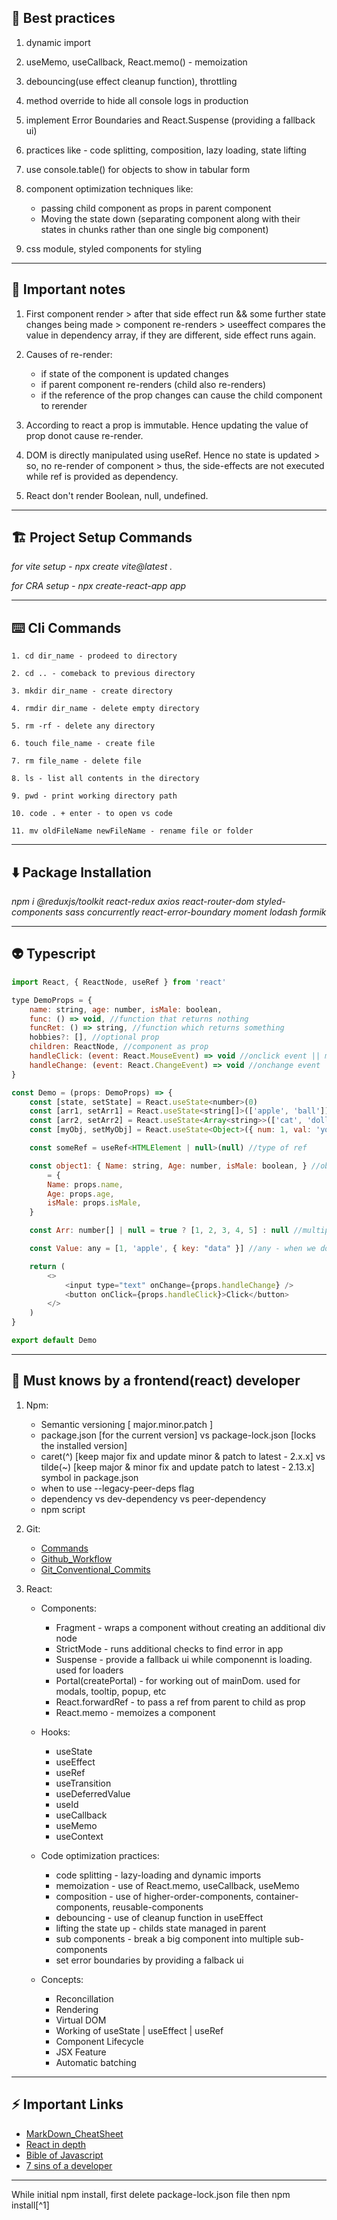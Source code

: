 ## :rocket: Best practices

1. dynamic import

2. useMemo, useCallback, React.memo() - memoization

3. debouncing(use effect cleanup function), throttling

4. method override to hide all console logs in production

5. implement Error Boundaries and React.Suspense (providing a fallback ui)

6. practices like - code splitting, composition, lazy loading, state lifting

7. use console.table() for objects to show in tabular form

8. component optimization techniques like: 
    * passing child component as props in parent component
    * Moving the state down (separating component along with their states in chunks rather than one single big component)

9. css module, styled components for styling

- - - -
## :memo: Important notes

1. First component render > after that side effect run && some further state changes being made > component re-renders > useeffect compares the value in dependency array, if they are different, side effect runs again.

2. Causes of re-render: 
   - if state of the component is updated changes
   * if parent component re-renders (child also re-renders) 
   + if the reference of the prop changes can cause the child component to rerender

3. According to react a prop is immutable. Hence updating the value of prop donot cause re-render.

4. DOM is directly manipulated using useRef. Hence no state is updated > so, no re-render of component > thus, the side-effects are not executed while ref is provided as dependency.

5. React don't render Boolean, null, undefined.

- - - -
## :building_construction: Project Setup Commands

*for vite setup - npx create vite@latest .*

*for CRA setup - npx create-react-app app*

- - - -
## ⌨️ Cli Commands

```
1. cd dir_name - prodeed to directory

2. cd .. - comeback to previous directory

3. mkdir dir_name - create directory

4. rmdir dir_name - delete empty directory

5. rm -rf - delete any directory

6. touch file_name - create file

7. rm file_name - delete file

8. ls - list all contents in the directory

9. pwd - print working directory path

10. code . + enter - to open vs code

11. mv oldFileName newFileName - rename file or folder
```

- - - -
## :arrow_down: Package Installation

*npm i @reduxjs/toolkit react-redux axios react-router-dom styled-components sass concurrently react-error-boundary moment lodash formik*

- - - -
## :alien: Typescript

```Javascript
import React, { ReactNode, useRef } from 'react'

type DemoProps = {
    name: string, age: number, isMale: boolean,
    func: () => void, //function that returns nothing
    funcRet: () => string, //function which returns something 
    hobbies?: [], //optional prop
    children: ReactNode, //component as prop
    handleClick: (event: React.MouseEvent) => void //onclick event || mouse event
    handleChange: (event: React.ChangeEvent) => void //onchange event || keyboard event
}

const Demo = (props: DemoProps) => {
    const [state, setState] = React.useState<number>(0)
    const [arr1, setArr1] = React.useState<string[]>(['apple', 'ball'])
    const [arr2, setArr2] = React.useState<Array<string>>(['cat', 'doll']) //array of single type element || alias
    const [myObj, setMyObj] = React.useState<Object>({ num: 1, val: 'you' })

    const someRef = useRef<HTMLElement | null>(null) //type of ref

    const object1: { Name: string, Age: number, isMale: boolean, } //object prop
        = {
        Name: props.name,
        Age: props.age,
        isMale: props.isMale,
    }

    const Arr: number[] | null = true ? [1, 2, 3, 4, 5] : null //multiple possibility of type || union

    const Value: any = [1, 'apple', { key: "data" }] //any - when we dont know what the exact type is

    return (
        <>
            <input type="text" onChange={props.handleChange} />
            <button onClick={props.handleClick}>Click</button>
        </>
    )
}

export default Demo
```

- - - -
## :pushpin: Must knows by a frontend(react) developer

1. Npm:
   - Semantic versioning [ major.minor.patch ]
   - package.json [for the current version] vs package-lock.json [locks the installed version]
   - caret(^) [keep major fix and update minor & patch to latest - 2.x.x] vs tilde(~) [keep major & minor fix and update patch to latest - 2.13.x] symbol in package.json 
   - when to use --legacy-peer-deps flag
   - dependency vs dev-dependency vs peer-dependency
   - npm script

2. Git:
    + [Commands](https://www.youtube.com/watch?v=USjZcfj8yxE)
    + [Github_Workflow](https://www.youtube.com/watch?v=nhNq2kIvi9s)
    + [Git_Conventional_Commits](https://www.conventionalcommits.org/en/v1.0.0/)

3. React:
    * Components:
        - Fragment - wraps a component without creating an additional div node
        - StrictMode - runs additional checks to find error in app
        - Suspense - provide a fallback ui while componennt is loading. used for loaders
        - Portal(createPortal) - for working out of mainDom. used for modals, tooltip, popup, etc
        - React.forwardRef - to pass a ref from parent to child as prop
        - React.memo - memoizes a component

    * Hooks:
        - useState
        - useEffect
        - useRef
        - useTransition
        - useDeferredValue
        - useId
        - useCallback
        - useMemo
        - useContext

    * Code optimization practices:
        - code splitting - lazy-loading and dynamic imports
        - memoization - use of React.memo, useCallback, useMemo
        - composition - use of higher-order-components, container-components, reusable-components
        - debouncing - use of cleanup function in useEffect
        - lifting the state up - childs state managed in parent
        - sub components - break a big component into multiple sub-components
        - set error boundaries by providing a falback ui

    * Concepts:   
        * Reconcillation
        * Rendering
        * Virtual DOM
        * Working of useState | useEffect | useRef
        * Component Lifecycle
        * JSX Feature
        * Automatic batching

- - - -
## :zap: Important Links

   + [MarkDown_CheatSheet](https://github.com/tchapi/markdown-cheatsheet/blob/master/README.md)
   + [React in depth](https://www.developerway.com/?filter=react)
   + [Bible of Javascript](https://javascript.info/)
   + [7 sins of a developer](https://www.youtube.com/watch?v=q1qKv5TBaOA)

- - - -
While initial npm install, first delete package-lock.json file then npm install[^1]
